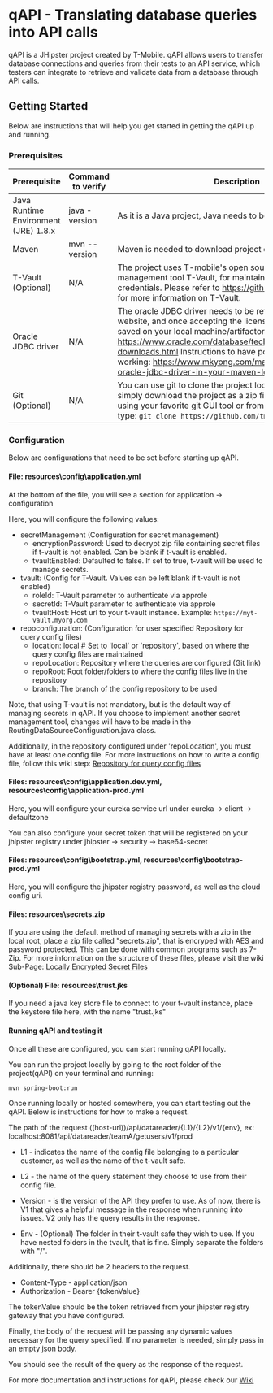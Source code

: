 # qAPI - Translating database queries into API calls

qAPI is a JHipster project created by T-Mobile. qAPI allows users to transfer database connections and queries from their tests to an API service, which testers can integrate to retrieve and validate data from a database through API calls.

## Getting Started

Below are instructions that will help you get started in getting the qAPI up and running.

### Prerequisites

| Prerequisite | Command to verify | Description |
| ------------ | -------------- | -----------  |
| Java Runtime Environment (JRE) 1.8.x | java -version | As it is a Java project, Java needs to be installed locally.
| Maven | mvn --version | Maven is needed to download project dependencies.
| T-Vault (Optional) | N/A | The project uses T-mobile's open sourced secret management tool T-Vault, for maintaining all database credentials. Please refer to https://github.com/tmobile/t-vault for more information on T-Vault.
| Oracle JDBC driver | N/A | The oracle JDBC driver needs to be retrieved from the Oracle website, and once accepting the license terms, the jar can be saved on your local machine/artifactory. Oracle website: https://www.oracle.com/database/technologies/appdev/jdbc-downloads.html Instructions to have pom dependency working: https://www.mkyong.com/maven/how-to-add-oracle-jdbc-driver-in-your-maven-local-repository/
| Git (Optional) | N/A | You can use git to clone the project locally, or choose to simply download the project as a zip file. To clone the project, using your favorite git GUI tool or from your command line, type: `git clone https://github.com/tmobile/qapi.git` 

### Configuration

Below are configurations that need to be set before starting up qAPI.

#### File: resources\config\application.yml

At the bottom of the file, you will see a section for application -> configuration
 
Here, you will configure the following values:
- secretManagement (Configuration for secret management)
    - encryptionPassword: Used to decrypt zip file containing secret files if t-vault is not enabled. Can be blank if t-vault is enabled.
    - tvaultEnabled: Defaulted to false. If set to true, t-vault will be used to manage secrets.
- tvault: (Config for T-Vault. Values can be left blank if t-vault is not enabled)
    - roleId: T-Vault parameter to authenticate via approle
    - secretId: T-Vault parameter to authenticate via approle
    - tvaultHost: Host url to your t-vault instance. Example: ` https://myt-vault.myorg.com `
- repoconfiguration: (Configuration for user specified Repository for query config files)
    - location: local # Set to 'local' or 'repository', based on where the query config files are maintained
    - repoLocation: Repository where the queries are configured (Git link)
    - repoRoot: Root folder/folders to where the config files live in the repository
    - branch: The branch of the config repository to be used

Note, that using T-vault is not mandatory, but is the default way of managing secrets in qAPI. If you choose to implement another secret management tool, changes will have to be made in the RoutingDataSourceConfiguration.java class.

Additionally, in the repository configured under 'repoLocation', you must have at least one config file.
For more instructions on how to write a config file, follow this wiki step: [Repository for query config files](https://github.com/tmobile/qapi/wiki/Repository-for-query-config-files)

#### Files: resources\config\application.dev.yml, resources\config\application-prod.yml

Here, you will configure your eureka service url under eureka -> client -> defaultzone 

You can also configure your secret token that will be registered on your jhipster registry under jhipster -> security -> base64-secret

#### Files: resources\config\bootstrap.yml, resources\config\bootstrap-prod.yml

Here, you will configure the jhipster registry password, as well as the cloud config uri.

#### Files: resources\secrets.zip

If you are using the default method of managing secrets with a zip in the local root, place a zip file called "secrets.zip", that is encryped with AES and password protected. This can be done with common programs such as 7-Zip. For more information on the structure of these files, please visit the wiki Sub-Page: [Locally Encrypted Secret Files](https://github.com/tmobile/qapi/wiki/Locally-encrypted-secret-files)

 #### (Optional) File: resources\trust.jks

If you need a java key store file to connect to your t-vault instance, place the keystore file here, with the name "trust.jks"

#### Running qAPI and testing it
Once all these are configured, you can start running qAPI locally.

You can run the project locally by going to the root folder of the project(qAPI) on your terminal and running:
```
mvn spring-boot:run 
```

Once running locally or hosted somewhere, you can start testing out the qAPI. Below is instructions for how to make a request.

The path of the request
((host-url))/api/datareader/{L1}/{L2}/v1/{env}, ex: localhost:8081/api/datareader/teamA/getusers/v1/prod

- L1 - indicates the name of the config file belonging to a particular customer, as well as the name of the t-vault safe. 

- L2 - the name of the query statement they choose to use from their config file.

- Version - is the version of the API they prefer to use. As of now, there is V1 that gives a helpful message in the response when running into issues. V2 only has the query results in the response.

- Env - (Optional) The folder in their t-vault safe they wish to use. If you have nested folders in the tvault, that is fine. Simply separate the folders with "/".

Additionally, there should be 2 headers to the request.
- Content-Type - application/json
- Authorization - Bearer {tokenValue}

The tokenValue should be the token retrieved from your jhipster registry gateway that you have configured. 

Finally, the body of the request will be passing any dynamic values necessary for the query specified. If no parameter is needed, simply pass in an empty json body.

You should see the result of the query as the response of the request.

For more documentation and instructions for qAPI, please check our [Wiki](https://github.com/tmobile/qapi/wiki)
